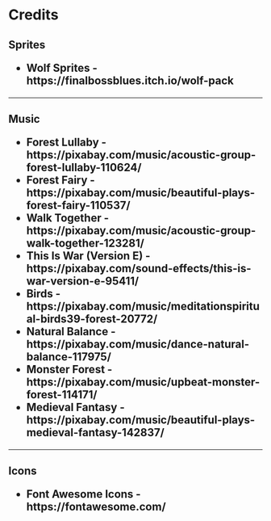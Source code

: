 <h1>Credits

<h2>Sprites
<ul>
<li>Wolf Sprites - https://finalbossblues.itch.io/wolf-pack</li>
</ul>

---
<h2>Music
<ul>
<li>Forest Lullaby - https://pixabay.com/music/acoustic-group-forest-lullaby-110624/</li>
<li>Forest Fairy - https://pixabay.com/music/beautiful-plays-forest-fairy-110537/</li>
<li>Walk Together - https://pixabay.com/music/acoustic-group-walk-together-123281/</li>
<li>This Is War (Version E) - https://pixabay.com/sound-effects/this-is-war-version-e-95411/
<li>Birds - https://pixabay.com/music/meditationspiritual-birds39-forest-20772/</li>
<li>Natural Balance - https://pixabay.com/music/dance-natural-balance-117975/</></li>
<li>Monster Forest - https://pixabay.com/music/upbeat-monster-forest-114171/ </li>
<li>Medieval Fantasy - https://pixabay.com/music/beautiful-plays-medieval-fantasy-142837/ </li>
</ul>

---
<h2>Icons
<ul>
<li>Font Awesome Icons - https://fontawesome.com/